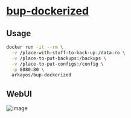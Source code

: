 # [bup-dockerized](https://forum.level1techs.com/t/devember-2021-dockerized-bup-backup-server/179816)

## Usage
```sh
docker run -it --rm \
  -v /place-with-stuff-to-back-up:/data:ro \
  -v /place-to-put-backups:/backups \
  -v /place-to-put-configs:/config \
  -p 8080:80 \
  arkayos/bup-dockerized
```

## WebUI

![image](https://github.com/josiah-roberts/bup-dockerized/assets/37082009/dc48ec9f-59ee-440c-b3f2-e45b7f2998ae)
